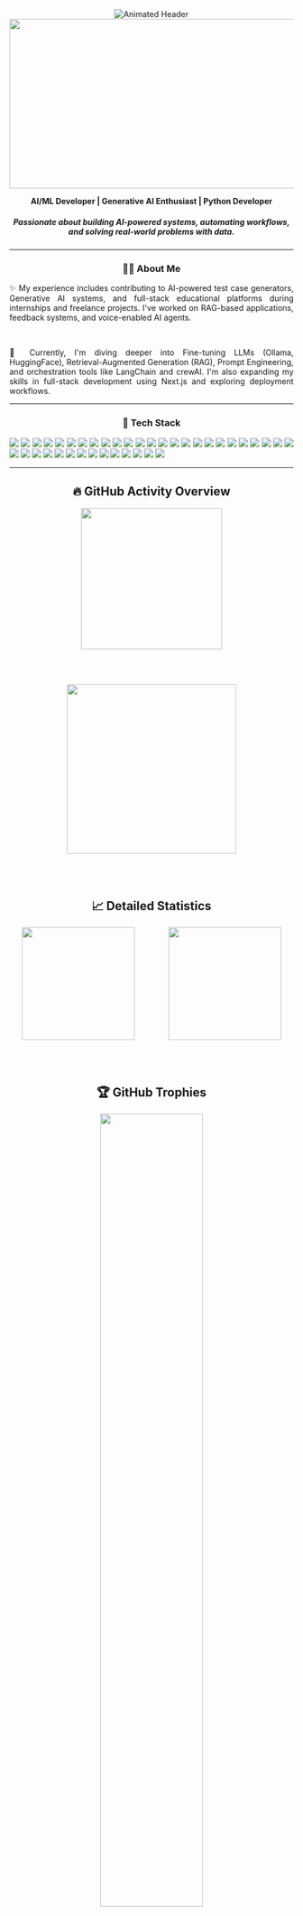 <div align="center">
  
  <img src="https://readme-typing-svg.demolab.com?font=Fira+Code&weight=600&size=26&duration=4000&pause=1000&color=FFFFFF&center=true&vCenter=true&width=500&lines=Hello%2C+I'm+Yuva+Sri+R;AI+Developer;AI+Automation+Developer;Python+Developer" alt="Animated Header" />
</div>
<div align="center">
  
<!--   <img src="https://camo.githubusercontent.com/4b31ead27c30a71d6025bec82381859d3f2128386ff7eb1f9a229cb0e95cf5a5/68747470733a2f2f7265732e636c6f7564696e6172792e636f6d2f70726163746963616c6465762f696d6167652f66657463682f732d2d325f303746765f712d2d2f635f6c696d6974253243665f6175746f253243666c5f70726f6772657373697665253243715f3636253243775f3838302f68747470733a2f2f6769746875622e636f6d2f4d6973684d616e6e6572732f4d6973684d616e6e6572732f7261772f6d61737465722f4d6973684d616e6e6572732532353230526f6f6d2532353230616e696d617465642e676966" /> -->

  <img src="https://github.com/user-attachments/assets/fa5e2004-408a-4df2-b595-b1d6b2e29a9c" width="1000" height="300"/>
</div>


<p align="center">
  <strong>AI/ML Developer | Generative AI Enthusiast | Python Developer </strong><br/>
</p>
<h5 align="center">Passionate about building AI-powered systems, automating workflows, and solving real-world problems with data.</h5>

---
<div align="center">

### 🧑‍💻 About Me

<p align="justify">
  ✨ My experience includes contributing to AI-powered test case generators, Generative AI systems, and full-stack educational platforms during internships and freelance projects. I've worked on RAG-based applications, feedback systems, and voice-enabled AI agents.
</p>

<br>

<p align="justify">
  🌱 Currently, I'm diving deeper into Fine-tuning LLMs (Ollama, HuggingFace), Retrieval-Augmented Generation (RAG), Prompt Engineering, and orchestration tools like LangChain and crewAI. I'm also expanding my skills in full-stack development using Next.js and exploring deployment workflows.
</p>

</div>

---

<div align="center">

<h3>🚀 Tech Stack</h3>

<p align="justify">
  <img src="https://img.shields.io/badge/html5-E34F26?style=flat-square&logo=html5&logoColor=white"/>
  <img src="https://img.shields.io/badge/css3-1572B6?style=flat-square&logo=css3&logoColor=white"/>
  <img src="https://img.shields.io/badge/javascript-F7DF1E?style=flat-square&logo=javascript&logoColor=black"/>
  <img src="https://img.shields.io/badge/typescript-3178C6?style=flat-square&logo=typescript&logoColor=white"/>
  <img src="https://img.shields.io/badge/python-3776AB?style=flat-square&logo=python&logoColor=white"/>
  <img src="https://img.shields.io/badge/flask-000000?style=flat-square&logo=flask&logoColor=white"/>
  <img src="https://img.shields.io/badge/fastapi-009688?style=flat-square&logo=fastapi&logoColor=white"/>
  <img src="https://img.shields.io/badge/next.js-000000?style=flat-square&logo=next.js&logoColor=white"/>
  <img src="https://img.shields.io/badge/sqlite-003B57?style=flat-square&logo=sqlite&logoColor=white"/>
  <img src="https://img.shields.io/badge/mysql-4479A1?style=flat-square&logo=mysql&logoColor=white"/>
  <img src="https://img.shields.io/badge/postgres-336791?style=flat-square&logo=postgresql&logoColor=white"/>
  <img src="https://img.shields.io/badge/mongodb-4DB33D?style=flat-square&logo=mongodb&logoColor=white"/>
  <img src="https://img.shields.io/badge/anaconda-42B029?style=flat-square&logo=anaconda&logoColor=white"/>
  <img src="https://img.shields.io/badge/canva-00C4CC?style=flat-square&logo=canva&logoColor=white"/>
  <img src="https://img.shields.io/badge/numpy-013243?style=flat-square&logo=numpy&logoColor=white"/>
  <img src="https://img.shields.io/badge/pandas-150458?style=flat-square&logo=pandas&logoColor=white"/>
  <img src="https://img.shields.io/badge/matplotlib-007ACC?style=flat-square&logo=matplotlib&logoColor=white"/>
  <img src="https://img.shields.io/badge/seaborn-2E8BC0?style=flat-square&logoColor=white"/>
  <img src="https://img.shields.io/badge/plotly-3F4F75?style=flat-square&logo=plotly&logoColor=white"/>
  <img src="https://img.shields.io/badge/scikit--learn-F7931E?style=flat-square&logo=scikit-learn&logoColor=white"/>
  <img src="https://img.shields.io/badge/scipy-8CAAE6?style=flat-square&logo=scipy&logoColor=white"/>
  <img src="https://img.shields.io/badge/tensorflow-FF6F00?style=flat-square&logo=tensorflow&logoColor=white"/>
  <img src="https://img.shields.io/badge/keras-D00000?style=flat-square&logo=keras&logoColor=white"/>
  <img src="https://img.shields.io/badge/pytorch-EE4C2C?style=flat-square&logo=pytorch&logoColor=white"/>
  <img src="https://img.shields.io/badge/mlflow-0194E2?style=flat-square&logo=mlflow&logoColor=white"/>
  <img src="https://img.shields.io/badge/langchain-000000?style=flat-square&logoColor=white"/>
  <img src="https://img.shields.io/badge/crewAI-FF6F91?style=flat-square&logoColor=white"/>
  <img src="https://img.shields.io/badge/selenium-43B02A?style=flat-square&logo=selenium&logoColor=white"/>
  <img src="https://img.shields.io/badge/playwright-2EAD33?style=flat-square&logo=playwright&logoColor=white"/>
  <img src="https://img.shields.io/badge/cypress-17202C?style=flat-square&logo=cypress&logoColor=white"/>
  <img src="https://img.shields.io/badge/cucumber-23D96C?style=flat-square&logo=cucumber&logoColor=white"/>
  <img src="https://img.shields.io/badge/streamlit-FF4B4B?style=flat-square&logo=streamlit&logoColor=white"/>
  <img src="https://img.shields.io/badge/qdrant-2F2E3A?style=flat-square&logo=qdrant&logoColor=white"/>
  <img src="https://img.shields.io/badge/git-F05032?style=flat-square&logo=git&logoColor=white"/>
  <img src="https://img.shields.io/badge/github-181717?style=flat-square&logo=github&logoColor=white"/>
  <img src="https://img.shields.io/badge/postman-FF6C37?style=flat-square&logo=postman&logoColor=white"/>
  <img src="https://img.shields.io/badge/openapi-6BA539?style=flat-square&logo=openapiinitiative&logoColor=white"/>
  <img src="https://img.shields.io/badge/notion-000000?style=flat-square&logo=notion&logoColor=white"/>
  <img src="https://img.shields.io/badge/power%20bi-F2C811?style=flat-square&logo=powerbi&logoColor=black"/>
</p>

</div>

---
<div align="center">

## 🔥 GitHub Activity Overview

<!-- Main Streak Stats with Enhanced Styling -->
<a href="https://github.com/Yuvi-Ramesh">
  <img src="https://github-readme-streak-stats.herokuapp.com/?user=Yuvi-Ramesh&theme=tokyonight&ring=DD2727&fire=DD2727&sideLabels=DD2727&currStreakLabel=DD2727&hide_border=true&stroke=0000&background=0D1117&dates=C9D1D9" height="250"/>
</a>

<br/><br/>

<!-- Contribution Graph -->
<a href="https://github.com/Yuvi-Ramesh">
  <img src="https://github-readme-activity-graph.vercel.app/graph?username=Yuvi-Ramesh&theme=tokyo-night&hide_border=true&bg_color=0D1117&color=79C0FF&line=DD2727&point=C9D1D9&area_color=DD2727&title_color=58A6FF&area=true" height="300"/>
</a>

<br/><br/>

## 📈 Detailed Statistics

<div style="display: flex; justify-content: center; gap: 60px; flex-wrap: wrap;">

<!-- GitHub Stats -->
<a href="https://github.com/Yuvi-Ramesh">
  <img src="https://github-readme-stats.vercel.app/api?username=Yuvi-Ramesh&show_icons=true&theme=tokyonight&hide_title=false&hide_rank=false&show=reviews,discussions_started,discussions_answered,prs_merged,prs_merged_percentage&hide_border=true&bg_color=0D1117&title_color=58A6FF&text_color=C9D1D9&icon_color=79C0FF&border_color=30363D" height="200"/>
</a>

<!-- Top Languages -->
<a href="https://github.com/Yuvi-Ramesh">
  <img src="https://github-readme-stats.vercel.app/api/top-langs/?username=Yuvi-Ramesh&layout=donut&theme=tokyonight&hide_border=true&bg_color=0D1117&title_color=58A6FF&text_color=C9D1D9&border_color=30363D&langs_count=8" height="200"/>
</a>

</div>

<br/><br/>

## 🏆 GitHub Trophies
<a href="https://github.com/Yuvi-Ramesh">
  <img src="https://github-profile-trophy.vercel.app/?username=Yuvi-Ramesh&theme=tokyonight&no-frame=true&no-bg=true&margin-w=4&row=2&column=4" width="60%"/>
</a>

<br/><br/>

## 📊 Contribution Metrics

<!-- Profile Summary Cards -->
<a href="https://github.com/Yuvi-Ramesh">
  <img src="http://github-profile-summary-cards.vercel.app/api/cards/profile-details?username=Yuvi-Ramesh&theme=tokyonight" width="90%"/>
</a>




## 🎯 Key Metrics

<div style="display: flex; justify-content: center; gap: 30px; flex-wrap: wrap;">

[![GitHub followers](https://img.shields.io/github/followers/Yuvi-Ramesh?label=Followers&style=for-the-badge&color=DD2727&labelColor=0D1117)](https://github.com/Yuvi-Ramesh)
[![GitHub stars](https://img.shields.io/github/stars/Yuvi-Ramesh?label=Stars&style=for-the-badge&color=79C0FF&labelColor=0D1117)](https://github.com/Yuvi-Ramesh)
<div align="center">
  <img src="https://komarev.com/ghpvc/?username=Yuvi-Ramesh&style=for-the-badge&color=DD2727&label=Profile+Views" alt="Profile Views"/>
</div>
</div>


### <div align="center">🔗 Get In Touch</div>
<p align="center">
  <a href="https://yuva-sri-ramesh-portfolio.vercel.app/" target="_blank">
    <img src="https://img.shields.io/badge/Portfolio-FF7139?style=flat-square&logo=firefox&logoColor=white" alt="Portfolio"/>
  </a>
  <a href="https://www.linkedin.com/in/yuva-sri-r-a6a6a5248/" target="_blank">
    <img src="https://img.shields.io/badge/LinkedIn-0077B5?style=flat-square&logo=linkedin&logoColor=white" alt="LinkedIn"/>
  </a>
  <a href="https://x.com/yuva_sri_ramesh" target="_blank">
    <img src="https://img.shields.io/badge/X_Profile-000000?style=flat-square&logo=x&logoColor=white" alt="X (Twitter)"/>
  </a>

  <a href="mailto:ryuvasri01@gmail.com" target="_blank">
    <img src="https://img.shields.io/badge/Email-000177?style=flat-square&logo=gmail&logoColor=white" alt="Email" />
  </a>


</p>





